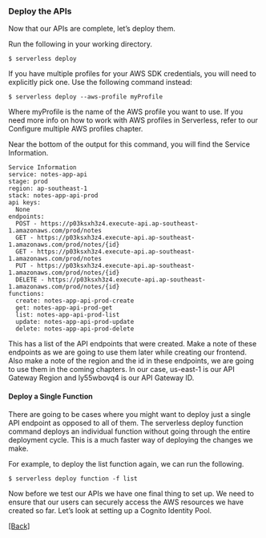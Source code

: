 ### **Deploy the APIs**
Now that our APIs are complete, let’s deploy them.

Run the following in your working directory.

```
$ serverless deploy
```

If you have multiple profiles for your AWS SDK credentials, you will need to explicitly pick one. Use the following command instead:

```
$ serverless deploy --aws-profile myProfile
```

Where myProfile is the name of the AWS profile you want to use. If you need more info on how to work with AWS profiles in Serverless, refer to our Configure multiple AWS profiles chapter.

Near the bottom of the output for this command, you will find the Service Information.

```
Service Information
service: notes-app-api
stage: prod
region: ap-southeast-1
stack: notes-app-api-prod
api keys:
  None
endpoints:
  POST - https://p03ksxh3z4.execute-api.ap-southeast-1.amazonaws.com/prod/notes
  GET - https://p03ksxh3z4.execute-api.ap-southeast-1.amazonaws.com/prod/notes/{id}
  GET - https://p03ksxh3z4.execute-api.ap-southeast-1.amazonaws.com/prod/notes
  PUT - https://p03ksxh3z4.execute-api.ap-southeast-1.amazonaws.com/prod/notes/{id}
  DELETE - https://p03ksxh3z4.execute-api.ap-southeast-1.amazonaws.com/prod/notes/{id}
functions:
  create: notes-app-api-prod-create
  get: notes-app-api-prod-get
  list: notes-app-api-prod-list
  update: notes-app-api-prod-update
  delete: notes-app-api-prod-delete
```

This has a list of the API endpoints that were created. Make a note of these endpoints as we are going to use them later while creating our frontend. Also make a note of the region and the id in these endpoints, we are going to use them in the coming chapters. In our case, us-east-1 is our API Gateway Region and ly55wbovq4 is our API Gateway ID.

#### Deploy a Single Function
There are going to be cases where you might want to deploy just a single API endpoint as opposed to all of them. The serverless deploy function command deploys an individual function without going through the entire deployment cycle. This is a much faster way of deploying the changes we make.

For example, to deploy the list function again, we can run the following.

```
$ serverless deploy function -f list
```

Now before we test our APIs we have one final thing to set up. We need to ensure that our users can securely access the AWS resources we have created so far. Let’s look at setting up a Cognito Identity Pool.


[[Back]](https://github.com/jspHansen/serverless-react-aws)
